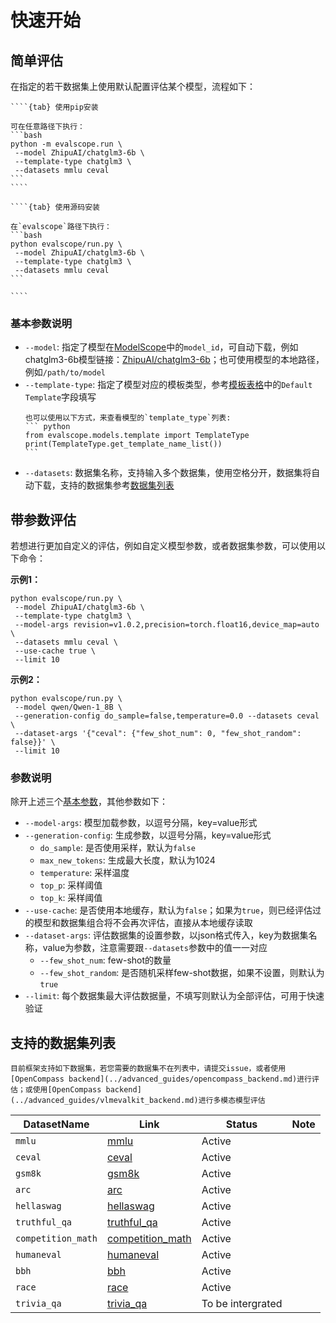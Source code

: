 # 快速开始

## 简单评估
在指定的若干数据集上使用默认配置评估某个模型，流程如下：

`````{tabs}
````{tab} 使用pip安装

可在任意路径下执行：
```bash
python -m evalscope.run \
 --model ZhipuAI/chatglm3-6b \
 --template-type chatglm3 \
 --datasets mmlu ceval 
```
````

````{tab} 使用源码安装

在`evalscope`路径下执行：
```bash
python evalscope/run.py \
 --model ZhipuAI/chatglm3-6b \
 --template-type chatglm3 \
 --datasets mmlu ceval 
```

````
`````
### 基本参数说明
- `--model`: 指定了模型在[ModelScope](https://modelscope.cn/)中的`model_id`，可自动下载，例如chatglm3-6b模型链接：[ZhipuAI/chatglm3-6b](https://modelscope.cn/models/ZhipuAI/chatglm3-6b/summary)；也可使用模型的本地路径，例如`/path/to/model`
- `--template-type`: 指定了模型对应的模板类型，参考[模板表格](https://swift.readthedocs.io/zh-cn/latest/LLM/%E6%94%AF%E6%8C%81%E7%9A%84%E6%A8%A1%E5%9E%8B%E5%92%8C%E6%95%B0%E6%8D%AE%E9%9B%86.html#id4)中的`Default Template`字段填写
    ````{note}
    也可以使用以下方式，来查看模型的`template_type`列表: 
    ``` python
    from evalscope.models.template import TemplateType
    print(TemplateType.get_template_name_list())
    ```
    ````
- `--datasets`: 数据集名称，支持输入多个数据集，使用空格分开，数据集将自动下载，支持的数据集参考[数据集列表](#支持的数据集列表)


## 带参数评估
若想进行更加自定义的评估，例如自定义模型参数，或者数据集参数，可以使用以下命令：

**示例1：**
```shell
python evalscope/run.py \
 --model ZhipuAI/chatglm3-6b \
 --template-type chatglm3 \
 --model-args revision=v1.0.2,precision=torch.float16,device_map=auto \
 --datasets mmlu ceval \
 --use-cache true \
 --limit 10
```

**示例2：**
```shell
python evalscope/run.py \ 
 --model qwen/Qwen-1_8B \
 --generation-config do_sample=false,temperature=0.0 --datasets ceval \
 --dataset-args '{"ceval": {"few_shot_num": 0, "few_shot_random": false}}' \
 --limit 10
```

### 参数说明
除开上述三个[基本参数](#基本参数说明)，其他参数如下：
- `--model-args`: 模型加载参数，以逗号分隔，key=value形式
- `--generation-config`: 生成参数，以逗号分隔，key=value形式
  - `do_sample`: 是否使用采样，默认为`false`
  - `max_new_tokens`: 生成最大长度，默认为1024
  - `temperature`: 采样温度
  - `top_p`: 采样阈值
  - `top_k`: 采样阈值
- `--use-cache`: 是否使用本地缓存，默认为`false`；如果为`true`，则已经评估过的模型和数据集组合将不会再次评估，直接从本地缓存读取
- `--dataset-args`: 评估数据集的设置参数，以json格式传入，key为数据集名称，value为参数，注意需要跟`--datasets`参数中的值一一对应
  - `--few_shot_num`: few-shot的数量
  - `--few_shot_random`: 是否随机采样few-shot数据，如果不设置，则默认为`true`
- `--limit`: 每个数据集最大评估数据量，不填写则默认为全部评估，可用于快速验证


## 支持的数据集列表
```{note}
目前框架支持如下数据集，若您需要的数据集不在列表中，请提交issue，或者使用[OpenCompass backend](../advanced_guides/opencompass_backend.md)进行评估；或使用[OpenCompass backend](../advanced_guides/vlmevalkit_backend.md)进行多模态模型评估
```

| DatasetName        | Link                                                                                   | Status | Note |
|--------------------|----------------------------------------------------------------------------------------|--------|------|
| `mmlu`             | [mmlu](https://modelscope.cn/datasets/modelscope/mmlu/summary)                         | Active |      |
| `ceval`            | [ceval](https://modelscope.cn/datasets/modelscope/ceval-exam/summary)                  | Active |      |
| `gsm8k`            | [gsm8k](https://modelscope.cn/datasets/modelscope/gsm8k/summary)                       | Active |      |
| `arc`              | [arc](https://modelscope.cn/datasets/modelscope/ai2_arc/summary)                       | Active |      |
| `hellaswag`        | [hellaswag](https://modelscope.cn/datasets/modelscope/hellaswag/summary)               | Active |      |
| `truthful_qa`      | [truthful_qa](https://modelscope.cn/datasets/modelscope/truthful_qa/summary)           | Active |      |
| `competition_math` | [competition_math](https://modelscope.cn/datasets/modelscope/competition_math/summary) | Active |      |
| `humaneval`        | [humaneval](https://modelscope.cn/datasets/modelscope/humaneval/summary)               | Active |      |
| `bbh`              | [bbh](https://modelscope.cn/datasets/modelscope/bbh/summary)                           | Active |      |
| `race`             | [race](https://modelscope.cn/datasets/modelscope/race/summary)                         | Active |      |
| `trivia_qa`        | [trivia_qa](https://modelscope.cn/datasets/modelscope/trivia_qa/summary)               | To be intergrated |      |

